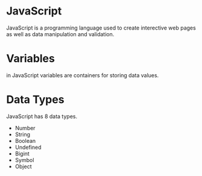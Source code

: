 # JavaScript
JavaScript is a programming language used to create interective web pages as well as data manipulation and validation.

# Variables
in JavaScript variables are containers for storing data values.

# Data Types
JavaScript has 8 data types.

* Number
* String
* Boolean
* Undefined
* Bigint
* Symbol
* Object 
